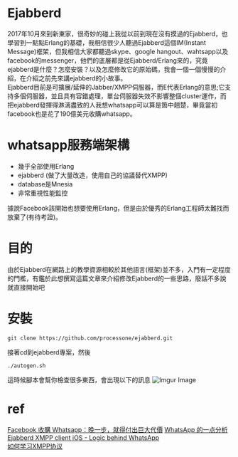 # Ejabberd
2017年10月來到新東家，很奇妙的碰上我從以前到現在沒有摸過的Ejabberd，也學習到一點點Erlang的基礎，我相信很少人聽過Ejabberd這個IM(Instant Message)框架，但我相信大家都聽過skype、google hangout、wahtsapp以及facebook的messenger，他們的底層都是從Ejabberd/Erlang來的，究竟ejabberd是什麼？怎麼安裝？以及怎麼修改它的原始碼，我會一個一個慢慢的介紹，在介紹之前先來講ejabberd的小故事。  
Ejabberd目前是可擴展/延伸的Jabber/XMPP伺服器，而E代表Erlang的意思;它支持多個伺服器，並且具有容錯處理，單台伺服器失效不影響整個cluster運作，而把ejabberd發揮得淋漓盡致的人我想whatsapp可以算是箇中翹楚，畢竟當初facebook也是花了190億美元收購whatsapp。

# whatsapp服務端架構
* 幾乎全部使用Erlang
* ejabberd (做了大量改造，使用自己的協議替代XMPP)
* database是Mnesia
* 非常重視性能監控

據說Facebook該開始也想要使用Erlang，但是由於優秀的Erlang工程師太難找而放棄了(有待考證)。

# 目的
由於Ejabberd在網路上的教學資源相較於其他語言(框架)並不多，入門有一定程度的門檻，有鑑於此想撰寫這篇文章來介紹修改Ejabberd的一些思路，廢話不多說就直接開始吧

# 安裝
```
git clone https://github.com/processone/ejabberd.git
```
接著cd到ejabberd專案，然後
```
./autogen.sh
```
這時候腳本會幫你檢查很多東西，會出現以下的訊息
![Imgur Image](https://i.imgur.com/ZpGpcfK.png)

# ref
[Facebook 收購 Whatsapp：晚一步，就得付出巨大代價](http://technews.tw/2014/02/20/facebook-mobile-platform-strategy/)
[WhatsApp 的一点分析](https://blog.caoyue.me/post/whatsapp-and-erlang)  
[Ejabberd XMPP client iOS - Logic behind WhatsApp](https://www.youtube.com/watch?v=Vb0t8WlgBVE)  
[如何学习XMPP协议](https://www.jianshu.com/p/37296f6ef09f)

